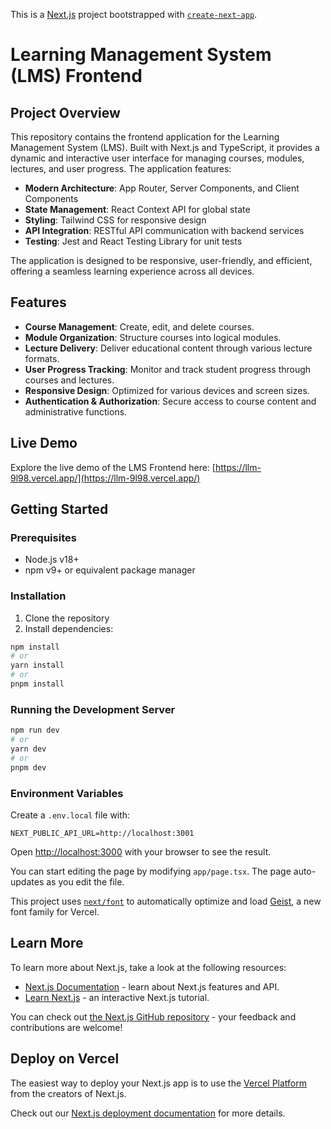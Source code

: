 This is a [Next.js](https://nextjs.org) project bootstrapped with [`create-next-app`](https://nextjs.org/docs/app/api-reference/cli/create-next-app).

# Learning Management System (LMS) Frontend

## Project Overview

This repository contains the frontend application for the Learning Management System (LMS). Built with Next.js and TypeScript, it provides a dynamic and interactive user interface for managing courses, modules, lectures, and user progress. The application features:

- **Modern Architecture**: App Router, Server Components, and Client Components
- **State Management**: React Context API for global state
- **Styling**: Tailwind CSS for responsive design
- **API Integration**: RESTful API communication with backend services
- **Testing**: Jest and React Testing Library for unit tests

The application is designed to be responsive, user-friendly, and efficient, offering a seamless learning experience across all devices.

## Features

- **Course Management**: Create, edit, and delete courses.
- **Module Organization**: Structure courses into logical modules.
- **Lecture Delivery**: Deliver educational content through various lecture formats.
- **User Progress Tracking**: Monitor and track student progress through courses and lectures.
- **Responsive Design**: Optimized for various devices and screen sizes.
- **Authentication & Authorization**: Secure access to course content and administrative functions.

## Live Demo

Explore the live demo of the LMS Frontend here: [https://llm-9l98.vercel.app/](https://llm-9l98.vercel.app/)

## Getting Started

### Prerequisites
- Node.js v18+
- npm v9+ or equivalent package manager

### Installation
1. Clone the repository
2. Install dependencies:

```bash
npm install
# or
yarn install
# or
pnpm install
```

### Running the Development Server

```bash
npm run dev
# or
yarn dev
# or
pnpm dev
```

### Environment Variables
Create a `.env.local` file with:
```
NEXT_PUBLIC_API_URL=http://localhost:3001
```

Open [http://localhost:3000](http://localhost:3000) with your browser to see the result.

You can start editing the page by modifying `app/page.tsx`. The page auto-updates as you edit the file.

This project uses [`next/font`](https://nextjs.org/docs/app/building-your-application/optimizing/fonts) to automatically optimize and load [Geist](https://vercel.com/font), a new font family for Vercel.

## Learn More

To learn more about Next.js, take a look at the following resources:

- [Next.js Documentation](https://nextjs.org/docs) - learn about Next.js features and API.
- [Learn Next.js](https://nextjs.org/learn) - an interactive Next.js tutorial.

You can check out [the Next.js GitHub repository](https://github.com/vercel/next.js) - your feedback and contributions are welcome!

## Deploy on Vercel

The easiest way to deploy your Next.js app is to use the [Vercel Platform](https://vercel.com/new?utm_medium=default-template&filter=next.js&utm_source=create-next-app&utm_campaign=create-next-app-readme) from the creators of Next.js.

Check out our [Next.js deployment documentation](https://nextjs.org/docs/app/building-your-application/deploying) for more details.
